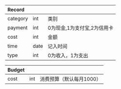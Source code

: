 |Record|||
| :--- | :-- | :-- |
|category|int|类别|
|payment|int|0为现金,1为支付宝,2为信用卡|
|cost|int|金额|
|time|date|记入时间|
|type|int|0为收入，1为支出|

|Budget|||
| :--- | :-- | :-- |
|cost|int|消费预算（默认每月1000）|
